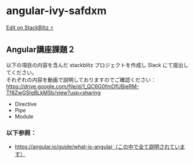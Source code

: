 # angular-ivy-safdxm

[Edit on StackBlitz ⚡️](https://stackblitz.com/edit/angular-ivy-safdxm)

## Angular講座課題２

以下の項目の内容を含んだ stackblitz プロジェクトを作成し Slack にて提出してください。\
それぞれの内容を動画で説明しておりますのでご確認ください：\
https://drive.google.com/file/d/1_QC6G0fmDfUBjeRM-Tf8ZwGSIgBLkMSb/view?usp=sharing


* Directive
* Pipe
* Module

### 以下参照：
* https://angular.io/guide/what-is-angular（この中で全て説明されています）